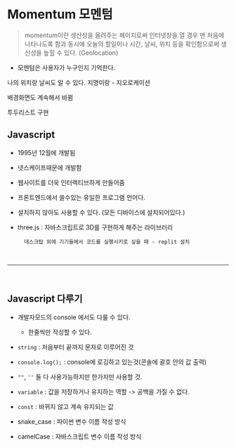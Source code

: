 # Momentum 모멘텀

> momentum이란 생산성을 올려주는 페이지로써 인터넷창을 열 경우 맨 처음에 나타나도록 함과 동시에 오늘의 할일이나 시간, 날씨, 위치 등을 확인함으로써 생산성을 높힐 수 있다. (Geolocation)

- 모멘텀은 사용자가 누구인지 기억한다.

나의 위치랑 날씨도 알 수 있다. 지명이랑 - 지오로케이션

배경화면도 계속해서 바뀜

투두리스트 구현

## Javascript

- 1995년 12월에 개발됨 
- 넷스케이프때문에 개발함 
- 웹사이트를 더욱 인터렉티브하게 만들어줌
- 프론트엔드에서 쓸수있는 유일한 프로그램 언어다.
- 설치하지 않아도 사용할 수 있다. (모든 디바이스에 설치되어있다.)
- three.js : 자바스크립트로 3D를 구현하게 해주는 라이브러리


        데스크탑 외에 기기들에서 코드를 실행시키로 싶을 때 - replit 설치

<br>

---

<br>

## Javascript 다루기

- 개발자모드의 console 에서도 다룰 수 있다.
  - 한줄씩만 작성할 수 있다.

- `string` : 처음부터 끝까지 문자로 이루어진 것
- `console.log();` : console에 로깅하고 있는것(콘솔에 괄호 안의 값 출력)
- `""`, `''` 둘 다 사용가능하지만 한가지만 사용할 것.
- `variable` : 값을 저장하거나 유지하는 역할 -> 공백을 가질 수 없다.
- `const` : 바뀌지 않고 계속 유지되는 값
- snake_case : 파이썬 변수 이름 작성 방식
- camelCase : 자바스크립트 변수 이름 작성 방식
